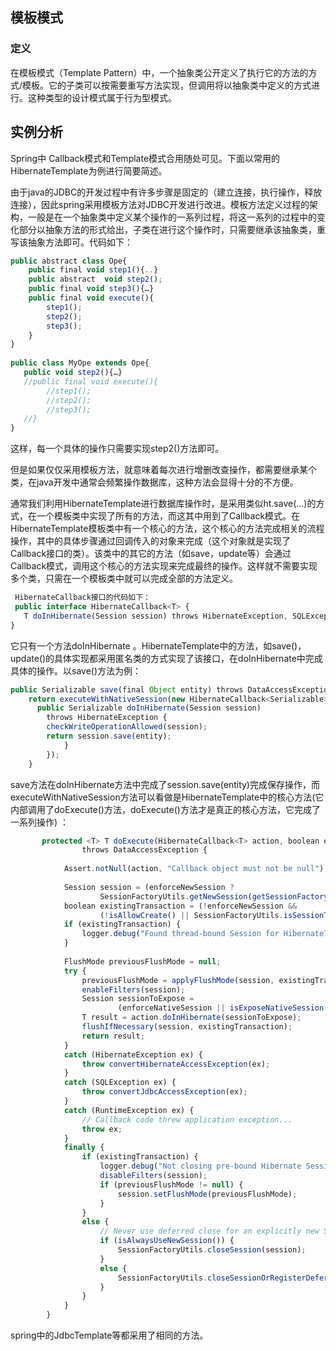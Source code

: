 ## 模板模式
### 定义
在模板模式（Template Pattern）中，一个抽象类公开定义了执行它的方法的方式/模板。它的子类可以按需要重写方法实现，但调用将以抽象类中定义的方式进行。这种类型的设计模式属于行为型模式。
## 实例分析
Spring中 Callback模式和Template模式合用随处可见。下面以常用的HibernateTemplate为例进行简要简述。

由于java的JDBC的开发过程中有许多步骤是固定的（建立连接，执行操作，释放连接），因此spring采用模板方法对JDBC开发进行改进。模板方法定义过程的架构，一般是在一个抽象类中定义某个操作的一系列过程，将这一系列的过程中的变化部分以抽象方法的形式给出，子类在进行这个操作时，只需要继承该抽象类，重写该抽象方法即可。代码如下： 
```javascript
public abstract class Ope{  
    public final void step1(){..}  
    public abstract  void step2();  
    public final void step3(){…}  
    public final void execute(){  
        step1();  
        step2();  
        step3();  
    }  
}  
  
public class MyOpe extends Ope{  
   public void step2(){…}  
   //public final void execute(){  
        //step1();  
        //step2();  
        //step3();  
   //}  
}  
```
这样，每一个具体的操作只需要实现step2()方法即可。

但是如果仅仅采用模板方法，就意味着每次进行增删改查操作，都需要继承某个类，在java开发中通常会频繁操作数据库，这种方法会显得十分的不方便。

通常我们利用HibernateTemplate进行数据库操作时，是采用类似ht.save(…)的方式，在一个模板类中实现了所有的方法，而这其中用到了Callback模式。在HibernateTemplate模板类中有一个核心的方法，这个核心的方法完成相关的流程操作，其中的具体步骤通过回调传入的对象来完成（这个对象就是实现了Callback接口的类）。该类中的其它的方法（如save，update等）会通过Callback模式，调用这个核心的方法实现来完成最终的操作。这样就不需要实现多个类，只需在一个模板类中就可以完成全部的方法定义。
```javascript
 HibernateCallback接口的代码如下： 
 public interface HibernateCallback<T> {  
   T doInHibernate(Session session) throws HibernateException, SQLException;  
} 
```
它只有一个方法doInHibernate 。HibernateTemplate中的方法，如save()，update()的具体实现都采用匿名类的方式实现了该接口，在doInHibernate中完成具体的操作。以save()方法为例：

```javascript
public Serializable save(final Object entity) throws DataAccessException {  
    return executeWithNativeSession(new HibernateCallback<Serializable>() {  
      public Serializable doInHibernate(Session session)   
        throws HibernateException {  
        checkWriteOperationAllowed(session);  
        return session.save(entity);  
            }  
        });  
    } 
```
   save方法在doInHibernate方法中完成了session.save(entity)完成保存操作，而executeWithNativeSession方法可以看做是HibernateTemplate中的核心方法(它内部调用了doExecute()方法，doExecute()方法才是真正的核心方法，它完成了一系列操作)  ：
```javascript
       protected <T> T doExecute(HibernateCallback<T> action, boolean enforceNewSession, boolean enforceNativeSession)  
                throws DataAccessException {  
      
            Assert.notNull(action, "Callback object must not be null");  
      
            Session session = (enforceNewSession ?  
                    SessionFactoryUtils.getNewSession(getSessionFactory(), getEntityInterceptor()) : getSession());  
            boolean existingTransaction = (!enforceNewSession &&  
                    (!isAllowCreate() || SessionFactoryUtils.isSessionTransactional(session, getSessionFactory())));  
            if (existingTransaction) {  
                logger.debug("Found thread-bound Session for HibernateTemplate");  
            }  
      
            FlushMode previousFlushMode = null;  
            try {  
                previousFlushMode = applyFlushMode(session, existingTransaction);  
                enableFilters(session);  
                Session sessionToExpose =  
                        (enforceNativeSession || isExposeNativeSession() ? session : createSessionProxy(session));  
                T result = action.doInHibernate(sessionToExpose);  
                flushIfNecessary(session, existingTransaction);  
                return result;  
            }  
            catch (HibernateException ex) {  
                throw convertHibernateAccessException(ex);  
            }  
            catch (SQLException ex) {  
                throw convertJdbcAccessException(ex);  
            }  
            catch (RuntimeException ex) {  
                // Callback code threw application exception...  
                throw ex;  
            }  
            finally {  
                if (existingTransaction) {  
                    logger.debug("Not closing pre-bound Hibernate Session after HibernateTemplate");  
                    disableFilters(session);  
                    if (previousFlushMode != null) {  
                        session.setFlushMode(previousFlushMode);  
                    }  
                }  
                else {  
                    // Never use deferred close for an explicitly new Session.  
                    if (isAlwaysUseNewSession()) {  
                        SessionFactoryUtils.closeSession(session);  
                    }  
                    else {  
                        SessionFactoryUtils.closeSessionOrRegisterDeferredClose(session, getSessionFactory());  
                    }  
                }  
            }  
        }  
```

spring中的JdbcTemplate等都采用了相同的方法。 
